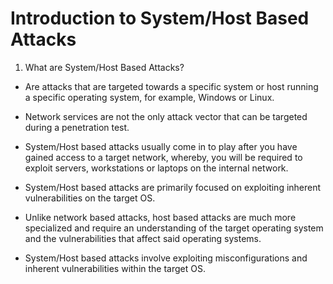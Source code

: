 # Introduction to System/Host Based Attacks

1. What are System/Host Based Attacks?

  - Are attacks that are targeted towards a specific system or host running a specific operating system, for example, Windows or Linux.

  - Network services are not the only attack vector that can be targeted during a penetration test.

  - System/Host based attacks usually come in to play after you have gained access to a target network, whereby, you will be required to exploit servers, workstations or laptops on the internal network.

  - System/Host based attacks are primarily focused on exploiting inherent vulnerabilities on the target OS.

  - Unlike network based attacks, host based attacks are much more specialized and require an understanding of the target operating system and the vulnerabilities that affect said operating systems.

  - System/Host based attacks involve exploiting misconfigurations and inherent vulnerabilities within the target OS.
